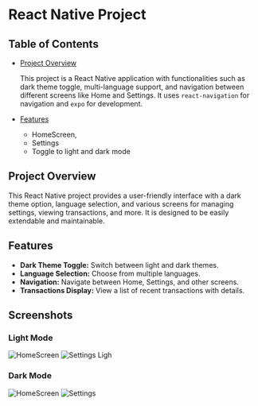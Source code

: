 # React Native Project


## Table of Contents

- [Project Overview](#project-overview)

    This project is a React Native application with functionalities such as dark theme toggle, multi-language support, and navigation between different screens like Home and Settings. It uses `react-navigation` for navigation and `expo` for development.
- [Features](#features)

  - HomeScreen, 
  - Settings
  - Toggle to light and dark mode


## Project Overview

This React Native project provides a user-friendly interface with a dark theme option, language selection, and various screens for managing settings, viewing transactions, and more. It is designed to be easily extendable and maintainable.

## Features

- **Dark Theme Toggle:** Switch between light and dark themes.
- **Language Selection:** Choose from multiple languages.
- **Navigation:** Navigate between Home, Settings, and other screens.
- **Transactions Display:** View a list of recent transactions with details.

## Screenshots

### Light Mode
![HomeScreen](./sss1.png)
![Settings Ligh](./sss2.png)

### Dark Mode
![HomeScreen](./sss3.png)
![Settings](./sss4.png)



